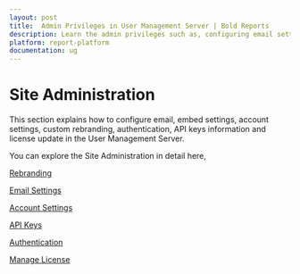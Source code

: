 ```yaml
---
layout: post
title:  Admin Privileges in User Management Server | Bold Reports
description: Learn the admin privileges such as, configuring email settings, embed settings, account settings, custom rebranding, authentication, API keys information and license update in the user management server.
platform: report-platform
documentation: ug
---
```


# Site Administration

This section explains how to configure email, embed settings, account settings, custom rebranding, authentication, API keys information and license update in the User Management Server.

You can explore the Site Administration in detail here,

[Rebranding](./../site-administration/rebranding/)

[Email Settings](./../site-administration/email-settings/)

[Account Settings](./../site-administration/account-settings/)

[API Keys](./../site-administration/api-keys/)

[Authentication](./../site-administration/authentication/)

[Manage License](./../site-administration/manage-license/)
